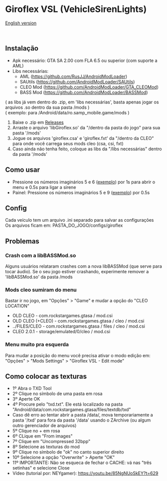 # Giroflex VSL (VehicleSirenLights)

[English version](https://github.com/Danilo1301/GTASA_libGiroflexVSL/blob/main/README_EN.md)

<br>

## Instalação
* Apk necessário: GTA SA 2.00 com FLA 6.5 ou superior (com suporte a AML)
* Libs necessárias:
  * AML (https://github.com/RusJJ/AndroidModLoader)
  * SAUtils (https://github.com/AndroidModLoader/SAUtils)
  * CLEO Mod (https://github.com/AndroidModLoader/GTA_CLEOMod)
  * BASS Mod (https://github.com/AndroidModLoader/BASSMod)

( as libs já vem dentro do .zip, em 'libs necessárias', basta apenas jogar os arquivos .so dentro da sua pasta /mods )<br>
( exemplo: para /Android/data/ro.samp_mobile.game/mods )<br>

1. Baixe o .zip em [Releases](https://github.com/Danilo1301/GTASA_libGiroflex/releases)
2. Arraste o arquivo 'libGiroflex.so' da "/dentro da pasta do jogo" para sua pasta '/mods'
3. Jogue os arquivos 'giroflex.csa' e 'giroflex.fxt' da "/dentro da CLEO" para onde você carrega seus mods cleo (csa, csi, fxt)
4. Caso ainda não tenha feito, coloque as libs da "/libs necessárias" dentro da pasta '/mods'
 
## Como usar
* Pressione os números imaginários 5 e 6 ([exemplo](https://imgur.com/gA8Lfvt)) por 1s para abrir o menu e 0.5s para ligar a sirene
* Painel: Pressione os números imaginários 5 e 9 ([exemplo](https://imgur.com/LLddMfg)) por 0.5s

## Config
Cada veículo tem um arquivo .ini separado para salvar as configurações<br>
Os arquivos ficam em: PASTA_DO_JOGO/configs/giroflex

## Problemas

### Crash com a libBASSMod.so

Alguns usuários relataram crashes com a nova libBASSMod (que serve para tocar áudio). Se o seu jogo estiver crashando, experimente remover a 'libBASSMod.so' da pasta /mods

### Mods cleo sumiram do menu

Bastar ir no jogo, em "Opções" > "Game" e mudar a opção do "CLEO LOCATION"<br>

* OLD CLEO - com.rockstargames.gtasa / mod.csi
* OLD CLEO (+CLEO) - com.rockstargames.gtasa / cleo / mod.csi
* ../FILES/CLEO - com.rockstargames.gtasa / files  / cleo / mod.csi
* CLEO 2.0.1 - storage/emulated/0/cleo / mod.csi

### Menu muito pra esquerda

Para mudar a posição do menu você precisa ativar o modo edição em: "Opções" > "Mods Settings" > "Giroflex VSL - Edit mode"

## Como colocar as texturas
* 1º Abra o TXD Tool
* 2º Clique no símbolo de uma pasta em rosa
* 3º Aperte OK
* 4º Procure pelo "txd.txt". Ele está localizado na pasta "Android/data/com.rockstargames.gtasa/files/textdb/txd"
* Caso dê erro ao tentar abrir a pasta /data/, mova temporariamente a pasta '/txd' para fora da pasta '/data' usando o ZArchive (ou algum outro gerenciador de arquivos)
* 5º Clique no + em rosa
* 6º CLique em "From images"
* 7º Clique em "Uncompressed 32bpp"
* 8º Selecione as texturas do mod
* 9º Clique no símbolo de "ok" no canto superior direito
* 10º Selecione a opção "Overwrite" > Aperte "OK"
* 11º IMPORTANTE: Não se esqueca de fechar o CACHE: vá nas "três setinhas" e selecione Close
* Vídeo (tutorial por: NEYgamer): https://youtu.be/85NgNUoSkEY?t=629